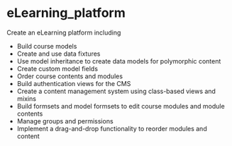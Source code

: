 # eLearning_platform
Create an eLearning platform including
- Build course models
- Create and use data fixtures
- Use model inheritance to create data models for polymorphic content
- Create custom model fields
- Order course contents and modules
- Build authentication views for the CMS
- Create a content management system using class-based views and mixins
- Build formsets and model formsets to edit course modules and module contents
- Manage groups and permissions
- Implement a drag-and-drop functionality to reorder modules and content